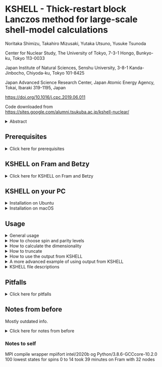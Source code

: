 # KSHELL - Thick-restart block Lanczos method for large-scale shell-model calculations

Noritaka Shimizu, Takahiro Mizusaki, Yutaka Utsuno, Yusuke Tsunoda

Center for Nuclear Study, The University of Tokyo, 7-3-1 Hongo, Bunkyo-ku, Tokyo 113-0033

Japan Institute of Natural Sciences, Senshu University, 3-8-1 Kanda-Jinbocho, Chiyoda-ku, Tokyo 101-8425

Japan Advanced Science Research Center, Japan Atomic Energy Agency, Tokai, Ibaraki 319-1195, Japan

https://doi.org/10.1016/j.cpc.2019.06.011

Code downloaded from https://sites.google.com/alumni.tsukuba.ac.jp/kshell-nuclear/

<details>
<summary>Abstract</summary>
<p>

  We propose a thick-restart block Lanczos method, which is an extension of the thick-restart Lanczos method with the block algorithm, as an eigensolver of the large-scale shell-model calculations. This method has two advantages over the conventional Lanczos method: the precise computations of the near-degenerate eigenvalues, and the efficient computations for obtaining a large number of eigenvalues. These features are quite advantageous to compute highly excited states where the eigenvalue density is rather high. A shell-model code, named KSHELL, equipped with this method was developed for massively parallel computations, and it enables us to reveal nuclear statistical properties which are intensively investigated by recent experimental facilities. We describe the algorithm and performance of the KSHELL code and demonstrate that the present method outperforms the conventional Lanczos method.

  Program summary
  Program Title: KSHELL

  Licensing provisions: GPLv3

  Programming language: Fortran 90

  Nature of problem: The nuclear shell-model calculation is one of the configuration interaction methods in nuclear physics to study nuclear structure. The model space is spanned by the M-scheme basis states. We obtain nuclear wave functions by solving an eigenvalue problem of the shell-model Hamiltonian matrix, which is a sparse, symmetric matrix.

  Solution method: The KSHELL code enables us to solve the eigenvalue problem of the shell-model Hamiltonian matrix utilizing the thick-restart Lanczos or thick-restart block Lanczos methods. Since the number of the matrix elements are too huge to be stored, the elements are generated on the fly at every matrix–vector product. The overhead of the on-the-fly algorithm are reduced by the block Lanczos method.

  Additional comments including restrictions and unusual features: The KSHELL code is equipped with a user-friendly dialog interface to generate a shell script to run a job. The program runs both on a single node and a massively parallel computer. It provides us with energy levels, spin, isospin, magnetic and quadrupole moments, E2/M1 transition probabilities and one-particle spectroscopic factors. Up to tens of billions M-scheme dimension is capable, if enough memory is available.

</p>
</details>


## Prerequisites

<details>
<summary>Click here for prerequisites</summary>
<p>

  * ```Python 3.10``` or newer (kshell_ui.py uses syntax specific to 3.10 and above)
    * `numpy`
    * `matplotlib` (not required but recommended)
    * `kshell-utilities` (not required but recommended)
  * ```gfortran 10.2.0``` or newer (Tested with this version, might work with older versions)
  * ```ifort 19.1.3.304``` (Alternative to gfortran. Tested with this version, might work with other versions.)
  * ```openblas```
  * ```lapack```

  Use `gfortran` Fortran compiler if you plan on running KSHELL on your personal computer and use `ifort` for the Fram supercomputer.
</p>
</details>


## KSHELL on Fram and Betzy

  <details>
  <summary>Click here for KSHELL on Fram and Betzy</summary>
  <p>

  ### Compilation on Fram and Betzy with MPI
  Start by loading the necessary modules which contain the correct additional software to run `KSHELL`. The `intel/2020b` module contains the correct `ifort` version as well as `blas` and `lapack` (double check this), and the module `Python/3.8.6-GCCcore-10.2.0` gives us the correct `Python` version. Load the modules in this order:
  ```
  module load intel/2020b
  module load Python/3.8.6-GCCcore-10.2.0
  ```
  Now, clone this repository to the desired install location. Navigate to the `<install_location>/src/` directory and edit the `Makefile`. We will use the MPI ifort wrapper `mpiifort` to compile `KSHELL`, so make sure that `FC = mpiifort` is un-commented and that all other `FC = ` lines are commented. Comment with `#`. Remember to save the file. Still in the `<install_location>/src/` directory, run the command `make`, and `KSHELL` will be compiled.

  <details>
  <summary>Click here to see the terminal output from the compilation process</summary>
  <p>

    ```
    $ make
    mpiifort -O3 -qopenmp -no-ipo -DMPI  -c constant.f90
    mpiifort -O3 -qopenmp -no-ipo -DMPI  -c model_space.f90
    mpiifort -O3 -qopenmp -no-ipo -DMPI  -c lib_matrix.F90
    mpiifort -O3 -qopenmp -no-ipo -DMPI  -c class_stopwatch.F90
    mpiifort -O3 -qopenmp -no-ipo -DMPI  -c partition.F90
    mpiifort -O3 -qopenmp -no-ipo -DMPI  -c wavefunction.F90
    mpiifort -O3 -qopenmp -no-ipo -DMPI  -c rotation_group.f90
    mpiifort -O3 -qopenmp -no-ipo -DMPI  -c harmonic_oscillator.f90
    mpiifort -O3 -qopenmp -no-ipo -DMPI  -c operator_jscheme.f90
    mpiifort -O3 -qopenmp -no-ipo -DMPI  -c operator_mscheme.f90
    mpiifort -O3 -qopenmp -no-ipo -DMPI  -c bridge_partitions.F90
    mpiifort -O3 -qopenmp -no-ipo -DMPI  -c sp_matrix_element.f90
    mpiifort -O3 -qopenmp -no-ipo -DMPI  -c interaction.f90
    mpiifort -O3 -qopenmp -no-ipo -DMPI  -c bp_io.F90
    mpiifort -O3 -qopenmp -no-ipo -DMPI  -c lanczos.f90
    mpiifort -O3 -qopenmp -no-ipo -DMPI  -c bp_expc_val.F90
    mpiifort -O3 -qopenmp -no-ipo -DMPI  -c bp_block.F90
    mpiifort -O3 -qopenmp -no-ipo -DMPI  -c block_lanczos.F90
    mpiifort -O3 -qopenmp -no-ipo -DMPI  -c kshell.F90
    mpiifort -O3 -qopenmp -no-ipo -DMPI -o kshell.exe kshell.o model_space.o interaction.o harmonic_oscillator.o constant.o rotation_group.o sp_matrix_element.o operator_jscheme.o operator_mscheme.o lib_matrix.o lanczos.o partition.o  wavefunction.o  bridge_partitions.o bp_io.o bp_expc_val.o class_stopwatch.o bp_block.o block_lanczos.o -mkl
    mpiifort -O3 -qopenmp -no-ipo -DMPI  -c transit.F90
    mpiifort -O3 -qopenmp -no-ipo -DMPI -o transit.exe transit.o model_space.o interaction.o harmonic_oscillator.o constant.o rotation_group.o sp_matrix_element.o operator_jscheme.o operator_mscheme.o lib_matrix.o lanczos.o partition.o  wavefunction.o  bridge_partitions.o bp_io.o bp_expc_val.o class_stopwatch.o bp_block.o block_lanczos.o -mkl
    mpiifort -O3 -qopenmp -no-ipo -DMPI -o count_dim.exe count_dim.f90 model_space.o interaction.o harmonic_oscillator.o constant.o rotation_group.o sp_matrix_element.o operator_jscheme.o operator_mscheme.o lib_matrix.o lanczos.o partition.o  wavefunction.o  bridge_partitions.o bp_io.o bp_expc_val.o class_stopwatch.o bp_block.o block_lanczos.o -mkl
    cp kshell.exe transit.exe count_dim.exe ../bin/
    ```

  </p>
  </details>

  `KSHELL` is now compiled! To remove the compiled files and revert back to the starting point, run `make clean` in the `src/` directory.

  ### Queueing job script on Fram and Betzy
  Create a directory in which to store the output from `KSHELL`. In this directory, run `python <install_location>/bin/kshell_ui.py` and follow the instructions on screen. The shell script grenerated by `kshell_ui.py` must begin with certain commands wich will be read by the job queue system, `slurm`. The needed commands will automatically be added to the executable shell script if the keyword `fram` or `betzy` is entered in the first prompt of `kshell_ui.py`. See a section further down in this document for general instructions on how to use `kshell_ui.py`. When the executable shell script has been created, put it in the queue by

  ```
  sbatch executable.sh
  ```

  To see the entire queue, or to filter the queue by username, use

  ```
  squeue
  squeue -u <username>
  ```

  The terminal output from the compute nodes is written to a file, `slurm-*.out`, which is placed in the `KSHELL` output directory you created. Use

  ```
  tail -f slurm-*.out
  ```

  to get a live update on the last 10 lines of terminal output from the compute nodes. If you put in your e-mail address in the executable shell script, you will get an e-mail when the program starts and when it ends (per 2021-12-10, the mailing system is not operative). Following is an example of the commands which must be in the first line of the executable shell script which is generated by `kshell_ui.py`. For running 10 nodes with 32 cores each with an estimated calculation time of 10 minutes on Fram:

  <details>
  <summary>Click here to see the Fram commands</summary>
  <p>

    ```
    #!/bin/bash
    #SBATCH --job-name=Ar28_usda
    #SBATCH --account=<enter account name here (example NN9464K)>
    ## Syntax is d-hh:mm:ss
    #SBATCH --time=0-00:10:00
    #SBATCH --nodes=10
    #SBATCH --ntasks-per-node=1
    #SBATCH --cpus-per-task=32
    #SBATCH --mail-type=ALL
    #SBATCH --mail-user=<your e-mail here>
    module --quiet purge
    module load intel/2020b
    module load Python/3.8.6-GCCcore-10.2.0
    set -o errexit
    set -o nounset
    ```

  </p>
  </details>
    
  For running a job on Betzy with 64 nodes with an estimated time of 1 day, using all 256 (virtual (SMT)) cores per node effectively, the slurm commands look like:
    
  <details>
  <summary>Click here to see the Betzy commands</summary>
  <p>
    ```
    #!/bin/bash
    #SBATCH --job-name=V50_gxpf1a
    #SBATCH --account=<enter account name here (example NN9464K)>
    ## Syntax is d-hh:mm:ss
    #SBATCH --time=0-01:00:00
    #SBATCH --nodes=64
    #SBATCH --ntasks-per-node=8
    #SBATCH --cpus-per-task=16
    #SBATCH --mail-type=ALL
    #SBATCH --mail-user=<your e-mail>
    module --quiet purge
    module load intel/2020b
    module load Python/3.8.6-GCCcore-10.2.0
    set -o errexit
    set -o nounset
    export OMP_NUM_THREADS=32
    ```
  </p>
  </details>
  
  The command `export OMP_NUM_THREADS=32` forces 256 virtual cores to be used instead of 128 physical cores per node. SMT is beneficial to use with KSHELL, so use this option for better performance! `--ntasks-per-node=8` specifies 8 MPI ranks per node, and `--cpus-per-task=16` specifies 16 OMP threads per MPI rank (and is extended to 32 by `export OMP_NUM_THREADS=32` which in total per node utilizes 8*32 = 256 virtual cores). The Betzy documentation states that this mix of MPI ranks and OMP threads yields better performance than a pure MPI or pure OMP setup.
    
  Note that the modules must be explicitly loaded in the script file since the modules you load to the login node does not get loaded on the compute nodes. The login node is the computer you control when you SSH to `<username>@fram.sigma2.no` and the compute nodes are other computers which you control via the `slurm` queue system. If you need any other modules loaded, you must add these to the executable shell script. Now, just wait for the program to run its course!

  </p>
  </details>

## KSHELL on your PC
  
  <!-- ### Installation on Ubuntu -->
    
  <details>
  <summary>Installation on Ubuntu</summary>
  <p>

  KSHELL probably works fine on any Linux distro as long as you install the correct versions of Fortran and Python. Following is a recipe for installing and compiling on Ubuntu 20.04.2 LTS.

  #### Fortran compiler
  We start by installing a compatible version of `gfortran`. To get a version newer than 9, we must first add the Ubuntu Toolchain repository:
  ```
  sudo add-apt-repository -y ppa:ubuntu-toolchain-r/test
  ```
  Then, install `gfortran` version 10 with:
  ```
  sudo apt install gfortran-10
  ```
  And check that the newly installed Fortran compiler is of version 10.2.0 or above:
  ```
  gfortran-10 --version
  ```
  If the version is incorrect, try installing `gfortran` version 11 instead. Now, install the correct `blas` and `lapack` versions with
  ```
  sudo apt install libopenblas-dev
  ```
  If this specific version does not work or exist for your system, run
  ```
  apt search openblas
  ```
  and try a few different versions to see which one works. You check that the version is correct by compiling `KSHELL` and seeing whether the compile completes or not. Compilation instructions are following.

  #### Python
  For installing the correct version of Python, it is highly recommended to install an environment management system like `miniconda` as to not mess up any other Python dependencies your system has, and to easily download the exact version needed. Start by downloading the latest release of `miniconda` ([alternative downloads here](https://docs.conda.io/en/latest/miniconda.html)):
  ```
  wget https://repo.anaconda.com/miniconda/Miniconda3-latest-Linux-x86_64.sh
  ```
  Run the installer:
  ```
  bash Miniconda3-latest-Linux-x86_64.sh
  ```
  Accept the terms of service. Choose all default settings except when the installer asks if it should initialize by running conda init. Choose yes. If you have trouble with initializing conda, for example
  ```
  > conda
  conda: command not found
  ```
  cd to `<install_location>/anaconda3/bin` and initialize conda from there (replace `<install_location>` with the path to where you downloaded the file `Miniconda3-latest-Linux-x86_64.sh`). If you for example use `fish` instead of `bash` (you should!), then initialize with
  ```
  ./conda init fish
  ```
  At this point, please close your terminal and open a new one. When the initialization is complete, create an environment named `kshell` with `Python 3.10` with:
  ```
  conda create --name kshell python=3.10
  ```
  Activate the environment with:
  ```
  conda activate kshell
  ```
  Note that any additional Python packages may be installed normally with `pip`. You do not have to type `pip3` or `python3` because conda maps `pip` and `python` to the requested version of Python. The `kshell` environment is only active within your terminal session and does not interfere with any other Python dependencies on your system. This is one of the main reasons why I recommend using an environment manager. Should you at any time in the future need a different version of Python (newer or older), simply create a conda environment with the appropriate Python version. You can see the currently active conda environment in the bottom right or left corner of your terminal. The default environment is called `(base)` and if you have followed these instructions you will see that the active environment is `(kshell)`.

  As an alternative to using the forementioned conda approach, you can download `Python 3.10` with your distro's appropriate packet manager. Use `apt search python` to find the correct name of Python version 3.10 or newer.

  #### Compile KSHELL
  We are now ready to actually install `KSHELL`. Navigate to the directory where you want to install `KSHELL` and clone this repository:
  ```
  git clone https://github.com/GaffaSnobb/kshell.git
  ```
  When the clone is successful use `ls` to see that you have a new directory called `kshell`. Navigate to the `kshell/src/` directory and edit the `Makefile` with your favorite editor. Change `FC = gfortran` to `FC = gfortran-10` (or `-11` if you installed version 11) and make sure that line is un-commented. All other `FC` declarations should be commented or deleted. Save the changes. Still in the `src/` directory, run
  ```
  make
  ```
  to compile. The output should be something like this (mismatch warnings are normal):
  
  <details>
  <summary>Click to see normal terminal output</summary>
  <p>

  ```
  > make
  gfortran-10 -O3 -fopenmp -fallow-argument-mismatch  -c constant.f90
  gfortran-10 -O3 -fopenmp -fallow-argument-mismatch  -c model_space.f90
  gfortran-10 -O3 -fopenmp -fallow-argument-mismatch  -c lib_matrix.F90
  lib_matrix.F90:304:29:

    304 |     call dlarnv(1, iseed, 1, r )
        |                             1
  ......
    312 |     call dlarnv(1, iseed, n, r)
        |                             2
  Warning: Rank mismatch between actual argument at (1) and actual argument at (2) (rank-1 and scalar)
  gfortran-10 -O3 -fopenmp -fallow-argument-mismatch  -c class_stopwatch.F90
  gfortran-10 -O3 -fopenmp -fallow-argument-mismatch  -c partition.F90
  gfortran-10 -O3 -fopenmp -fallow-argument-mismatch  -c wavefunction.F90
  gfortran-10 -O3 -fopenmp -fallow-argument-mismatch  -c rotation_group.f90
  gfortran-10 -O3 -fopenmp -fallow-argument-mismatch  -c harmonic_oscillator.f90
  gfortran-10 -O3 -fopenmp -fallow-argument-mismatch  -c operator_jscheme.f90
  gfortran-10 -O3 -fopenmp -fallow-argument-mismatch  -c operator_mscheme.f90
  gfortran-10 -O3 -fopenmp -fallow-argument-mismatch  -c bridge_partitions.F90
  gfortran-10 -O3 -fopenmp -fallow-argument-mismatch  -c sp_matrix_element.f90
  gfortran-10 -O3 -fopenmp -fallow-argument-mismatch  -c interaction.f90
  gfortran-10 -O3 -fopenmp -fallow-argument-mismatch  -c bp_io.F90
  gfortran-10 -O3 -fopenmp -fallow-argument-mismatch  -c lanczos.f90
  gfortran-10 -O3 -fopenmp -fallow-argument-mismatch  -c bp_expc_val.F90
  gfortran-10 -O3 -fopenmp -fallow-argument-mismatch  -c bp_block.F90
  gfortran-10 -O3 -fopenmp -fallow-argument-mismatch  -c block_lanczos.F90
  block_lanczos.F90:548:12:

    548 |             vr(i*nb+1,1), size(vr,1), &
        |            1
  ......
    577 |             -1.d0, vin(i*nb+1, 1), size(vin,1), an, size(an,1), &
        |                                                2
  Warning: Element of assumed-shape or pointer array as actual argument at (1) cannot correspond to actual argument at (2)
  block_lanczos.F90:250:20:

    250 |               1.d0, vi, nc, &
        |                    1
  ......
    577 |             -1.d0, vin(i*nb+1, 1), size(vin,1), an, size(an,1), &
        |                   2
  Warning: Rank mismatch between actual argument at (1) and actual argument at (2) (scalar and rank-2)
  gfortran-10 -O3 -fopenmp -fallow-argument-mismatch  -c kshell.F90
  gfortran-10 -O3 -fopenmp -fallow-argument-mismatch -o kshell.exe kshell.o model_space.o interaction.o harmonic_oscillator.o constant.o rotation_group.o sp_matrix_element.o operator_jscheme.o operator_mscheme.o lib_matrix.o lanczos.o partition.o  wavefunction.o  bridge_partitions.o bp_io.o bp_expc_val.o class_stopwatch.o bp_block.o block_lanczos.o -llapack -lblas -lm
  gfortran-10 -O3 -fopenmp -fallow-argument-mismatch  -c transit.F90
  gfortran-10 -O3 -fopenmp -fallow-argument-mismatch -o transit.exe transit.o model_space.o interaction.o harmonic_oscillator.o constant.o rotation_group.o sp_matrix_element.o operator_jscheme.o operator_mscheme.o lib_matrix.o lanczos.o partition.o  wavefunction.o  bridge_partitions.o bp_io.o bp_expc_val.o class_stopwatch.o bp_block.o block_lanczos.o -llapack -lblas -lm
  gfortran-10 -O3 -fopenmp -fallow-argument-mismatch -o count_dim.exe count_dim.f90 model_space.o interaction.o harmonic_oscillator.o constant.o rotation_group.o sp_matrix_element.o operator_jscheme.o operator_mscheme.o lib_matrix.o lanczos.o partition.o  wavefunction.o  bridge_partitions.o bp_io.o bp_expc_val.o class_stopwatch.o bp_block.o block_lanczos.o -llapack -lblas -lm
  cp kshell.exe transit.exe count_dim.exe ../bin/
  ```

  </p>
  </details>
  
  If the output of your terminal is like the expected terminal output listed above then `KSHELL` is compiled correctly and ready to use. See a section further down in this readme for instructions on how to run `KSHELL`. If your terminal reports that the command `gfortran` cannot be found then you need to correctly edit your `Makefile` with `FC = <correct gfortran command>`. It might be `gfortran`, `gfortran-10`, `gfortran-11` or something similar.

  </p>
  </details>

  <!-- ### Installation on macOS -->
    
  <details>
  <summary>Installation on macOS</summary>
  <p>

  #### Homebrew
  `Homebrew` is a packet manager for macOS similar to `apt` for Ubuntu and frankly, every scientist using macOS should have `Homebrew` installed. Install with ([or see detailed install instructions here](https://brew.sh)):
  ```
  /bin/bash -c "$(curl -fsSL https://raw.githubusercontent.com/Homebrew/install/HEAD/install.sh)"
  ```

  #### Fortran
  Install the newest Fortran compiler with (per 2021-09-29 version 11.2.0 will be installed):
  ```
  brew install gfortran
  ```
  and check that the version is equal to or greater than 10.2.0 by (version x.y.z with x > 10 should also be fine):
  ```
  gfortran --version
  ```

  #### Python
  For installing the correct version of Python, it is highly recommended to install an environment management system like `miniconda` as to not mess up any other Python dependencies your system has, and to easily download the exact version needed. Start by `cd`ing to your downloads directory with
  ```
  cd ~/Downloads
  ```
  and download the latest release of `miniconda` ([alternative downloads here](https://docs.conda.io/en/latest/miniconda.html)) by:
  ```
  wget https://repo.anaconda.com/miniconda/Miniconda3-latest-MacOSX-x86_64.sh
  ```
  Then, run the installer which you just downloaded with:
  ```
  bash Miniconda3-latest-MacOSX-x86_64.sh
  ```
  Follow the on-screen instructions and accept the terms of service. Choose all default settings except when the installer asks if it should initialize by running conda init. For that option select yes. After the installation is complete, close and re-open your terminal session for the conda installation to function properly. Check that conda has been installed by running the command `conda`. If a helpful description of conda shows up in your terminal then the installation is complete. However, if you see
  ```
  > conda
  conda: command not found
  ```
  then conda has not been installed properly. To fix this, `cd` to `<install_location>/anaconda3/bin` and initialize conda from there. Replace `<install_location>` with the path to where you downloaded the file `Miniconda3-latest-Linux-x86_64.sh` which should be `~/Downloads` if you followed these instructions. Then, initialise conda with:
  ```
  ./conda init bash
  ```
  Replace `bash` if you are using a different shell, for example `zsh` or `fish` to mention a few. Close your terminal and open a new session, then run the command `conda` once more to see that the installation is proper. When the initialization is complete, create an environment named `kshell` with `Python 3.10`:
  ```
  conda create --name kshell python=3.10
  ```
  Activate the environment with:
  ```
  conda activate kshell
  ```
  Note that any additional Python packages may be installed normally with `pip`. You do not have to type `pip3` or `python3` because conda maps `pip` and `python` to the requested version of Python. For example, to install `numpy`, simply run:
  ```
  pip install numpy
  ```
  The `kshell` environment is only active within your terminal session and does not interfere with any other Python dependencies on your system. You can see the currently active conda environment in the bottom right or left corner of your terminal. The default environment is called `(base)` and if you have followed these instructions you will see that the active environment is `(kshell)`. This is one of the main reasons why I recommend using an environment manager. You may mess around however much you like inside of any conda environment **other than** `base` without having to worry about a thing. Should you at any time in the future need a different version of Python (newer or older), simply create a conda environment with the appropriate Python version.
  
  You: I need Python 2.7 to run some old code. Lets open the good ole' terminal.
  Apple: Tough luck. 2.7 is not included in newer versions of macOS.
  You: But wait... I have conda!
  ```
  conda create --name <name of environment here> python=2.7
  conda activate <name of environment here>
  python --version
  > Python 2.7.18
  ```
  You: Noice!

  As an alternative to using the forementioned conda approach, you can download `Python 3.10` with `brew`. Use `brew search python` to find the correct name of Python version 3.10 or newer and then use `brew install <correct name>` to install it. Note that you may have to use `python3.10 myfile.py` to actually use version 3.10.

  #### Compile KSHELL
  We are now ready to actually compile (install) `KSHELL`. Navigate to the directory where you want to install `KSHELL`. This guide assumes that you use your home directory (`cd ~/`) but you may use another path if you'd like. Note that you do not need to create a directory called kshell (or whatever), because such a directory will be created during the installation. In your home directory, clone this repo with the command:
  ```
  git clone https://github.com/GaffaSnobb/kshell.git
  ```
  which copies all the needed files to your home inside a directory called `kshell`. `cd` to the `~/kshell/src/` directory and run the command
  ```
  make
  ```
  to compile `KSHELL`. The output should be something like this (mismatch warnings are normal):
  
  <details>
  <summary>Click to see normal terminal output</summary>
  <p>

  ```
  > make
  gfortran -O3 -fopenmp -fallow-argument-mismatch  -c constant.f90
  gfortran -O3 -fopenmp -fallow-argument-mismatch  -c model_space.f90
  gfortran -O3 -fopenmp -fallow-argument-mismatch  -c lib_matrix.F90
  lib_matrix.F90:304:29:

    304 |     call dlarnv(1, iseed, 1, r )
        |                             1
  ......
    312 |     call dlarnv(1, iseed, n, r)
        |                             2
  Warning: Rank mismatch between actual argument at (1) and actual argument at (2) (rank-1 and scalar)
  gfortran -O3 -fopenmp -fallow-argument-mismatch  -c class_stopwatch.F90
  gfortran -O3 -fopenmp -fallow-argument-mismatch  -c partition.F90
  gfortran -O3 -fopenmp -fallow-argument-mismatch  -c wavefunction.F90
  gfortran -O3 -fopenmp -fallow-argument-mismatch  -c rotation_group.f90
  gfortran -O3 -fopenmp -fallow-argument-mismatch  -c harmonic_oscillator.f90
  gfortran -O3 -fopenmp -fallow-argument-mismatch  -c operator_jscheme.f90
  gfortran -O3 -fopenmp -fallow-argument-mismatch  -c operator_mscheme.f90
  gfortran -O3 -fopenmp -fallow-argument-mismatch  -c bridge_partitions.F90
  gfortran -O3 -fopenmp -fallow-argument-mismatch  -c sp_matrix_element.f90
  gfortran -O3 -fopenmp -fallow-argument-mismatch  -c interaction.f90
  gfortran -O3 -fopenmp -fallow-argument-mismatch  -c bp_io.F90
  gfortran -O3 -fopenmp -fallow-argument-mismatch  -c lanczos.f90
  gfortran -O3 -fopenmp -fallow-argument-mismatch  -c bp_expc_val.F90
  gfortran -O3 -fopenmp -fallow-argument-mismatch  -c bp_block.F90
  gfortran -O3 -fopenmp -fallow-argument-mismatch  -c block_lanczos.F90
  block_lanczos.F90:548:12:

    548 |             vr(i*nb+1,1), size(vr,1), &
        |            1
  ......
    577 |             -1.d0, vin(i*nb+1, 1), size(vin,1), an, size(an,1), &
        |                                                2
  Warning: Element of assumed-shape or pointer array as actual argument at (1) cannot correspond to actual argument at (2)
  block_lanczos.F90:250:20:

    250 |               1.d0, vi, nc, &
        |                    1
  ......
    577 |             -1.d0, vin(i*nb+1, 1), size(vin,1), an, size(an,1), &
        |                   2
  Warning: Rank mismatch between actual argument at (1) and actual argument at (2) (scalar and rank-2)
  gfortran -O3 -fopenmp -fallow-argument-mismatch  -c kshell.F90
  gfortran -O3 -fopenmp -fallow-argument-mismatch -o kshell.exe kshell.o model_space.o interaction.o harmonic_oscillator.o constant.o rotation_group.o sp_matrix_element.o operator_jscheme.o operator_mscheme.o lib_matrix.o lanczos.o partition.o  wavefunction.o  bridge_partitions.o bp_io.o bp_expc_val.o class_stopwatch.o bp_block.o block_lanczos.o -llapack -lblas -lm
  gfortran -O3 -fopenmp -fallow-argument-mismatch  -c transit.F90
  gfortran -O3 -fopenmp -fallow-argument-mismatch -o transit.exe transit.o model_space.o interaction.o harmonic_oscillator.o constant.o rotation_group.o sp_matrix_element.o operator_jscheme.o operator_mscheme.o lib_matrix.o lanczos.o partition.o  wavefunction.o  bridge_partitions.o bp_io.o bp_expc_val.o class_stopwatch.o bp_block.o block_lanczos.o -llapack -lblas -lm
  gfortran -O3 -fopenmp -fallow-argument-mismatch -o count_dim.exe count_dim.f90 model_space.o interaction.o harmonic_oscillator.o constant.o rotation_group.o sp_matrix_element.o operator_jscheme.o operator_mscheme.o lib_matrix.o lanczos.o partition.o  wavefunction.o  bridge_partitions.o bp_io.o bp_expc_val.o class_stopwatch.o bp_block.o block_lanczos.o -llapack -lblas -lm
  cp kshell.exe transit.exe count_dim.exe ../bin/
  ```

  </p>
  </details>

  If the output of your terminal is like the expected terminal output listed above then `KSHELL` is compiled correctly and is ready to use. See a section further down in this readme for instructions on how to run `KSHELL`. If your terminal reports that the command `gfortran` cannot be found then you need to correctly edit your `~/kshell/src/Makefile` with `FC = <correct gfortran command>`. It might be `gfortran`, `gfortran-10`, `gfortran-11` or something similar. To check, type the command directly into your terminal, hit enter, and see if your terminal can find the command:
  ```
  gfortran
  > gfortran: command not found
  ```
  means that `gfortran` is not a valid command. However:
  ```
  gfortran-12
  > gfortran-12: fatal error: no input files
  > compilation terminated.
  ```
  allthough fatal, means that the command `gfortran-12` is a valid command. Edit the `~/kshell/src/Makefile` with `FC = gfortran-12` in this case.
  
  
  Another possible problem is that your terminal reports this:
  ```
  ld: library not found for -llapack
  collect2: error: ld returned 1 exit status
  make: *** [kshell.exe] Error 1
  ```
  This means that `lapack` is either not installed or not in your `LIBRARY_PATH`. `brew install lapack` should solve this problem. Same for `openblas`. When you now try to compile `KSHELL` again, make sure to clean first:
  ```
  make clean
  make
  ```
  </p>
  </details>

## Usage

  <!-- #### General usage -->

  <details>
  <summary>General usage</summary>
  <p>

  We will here use 20Ne as an example. Create a directory where you want to place the **results** from `KSHELL`. Note that this directory should be at a separate location from where you installed `KSHELL`. For example, create a directory in your home and enter the newly created directory:
  ```
  cd ~/
  mkdir -p kshell_results/ne20
  cd kshell_results/ne20
  ```
  I use the name `ne20` and not `20ne` because some applications, like Python, do not support variable, function, etc. naming with numbers at the start, and I'm trying to be consise and consequent. Note that you now have an install directory: `~/kshell` and a result directory: `~/kshell_results` in your home. Be sure that you understand the difference between these two directories. The former is the location of the actual `KSHELL` program files, and the latter is the location where you wish to place the results from your `KSHELL` calculations. Don't mix these up. You woldn't place your Word documents inside the installation folder of Microsoft Office, would you? Now, inside the **results directory** for 20Ne `~/kshell_results/ne20`, initialise the `KSHELL` setup process by running the command:
  ```
  python ~/kshell/bin/kshell_ui.py
  ```
  This will start the preparations for your 20Ne calculation where you will be asked a series of questions. First, you'll be asked whether you want to use `MPI` (Message Parsing Interface) or not. `MPI` is used for parallelization over multiple nodes (computers) and is mainly applicable for running `KSHELL` on supercomputers. Parallelization over several cores per node is administered by `OpenMP` and is active even though you do not choose `MPI` here. For a regular PC, choose `n`:
  ```
  MPI parallel? Y/N/preset, n nodes (default: N,  TAB to complete) : n
  ```
  You are now asked to choose the model space you wish to use. 20Ne has 10 protons and 10 neutrons which makes the doubly magic 8p 8n core suitable for the inert core. 0d5/2, 1s1/2 and 0d3/2 will then be the model space where the valence nucleons can move about. This is the `USD` model space. Take a look at [this figure](https://periodic-table.org/wp-content/uploads/2019/05/Shell-model-of-nucleus.png) and see if you agree (note the different notation conventions, nlj and (n+1)lj (N = 2n + l)). We choose `usda.snt` for this example.
  ```
  model space and interaction file name (.snt)
  (e.g. w or w.snt,  TAB to complete) : usda.snt
  ```
  Now we specify the nuclide. Here you may enter either the number of valence protons and neutrons or the isotope abbreviation (20ne or ne20, upper or lower case does not matter). 20Ne has 2 valence protons and 2 valence neutrons outside the 8p 8n core, so the input may either be `2, 2` or `ne20`:
  ```
  number of valence protons and neutrons
  (ex.  2, 3 <CR> or 9Be <CR>)    <CR> to quit : ne20
  ```
  We are now prompted for the name of the executable shell script. Press the enter key for the default name:
  ```
  name for script file (default: Ne20_usda ):
  ```
  Choose which angular momentum levels you want to calculate and how many. The default value is to calculate the 10 lowest lying levels. See a section later in this document on how to choose specific angular momenta and parities. For this example we choose the default value (just press enter):
  ```
  J, parity, number of lowest levels
    (ex. 10          for 10 +parity, 10 -parity levels w/o J-proj. (default)
        -5           for lowest five -parity levels,
        0+3, 2+1     for lowest three 0+ levels and one 2+ levels,
        1.5-1, 3.5+3 for lowest one 3/2- levels and three 7/2+ levels
        range        for a range of levels) :
  ```
  We are now asked for truncation information. The model space is small and the number of nucleos is low, so we dont need to truncate this system. The default is no truncation. 20Ne in the `USD` model space only allows positive parity levels, so we are only asked for truncation of the positive parity levels. See a section later in this document for truncation details. Choose the default value of no truncation:
  ```
  truncation for "+" parity state in  Ne20_usda_p.ptn
  truncation scheme ?
        0 : No truncation (default)
        1 : particle-hole truncation for orbit(s)
        2 : hw truncation
        3 : Both (1) and (2)

  ```
  At this point we are asked whether we want to edit any other parameters, like the proton and neutron effective charges, the gyroscopic spin factor and the number of Lanczos iterations. Change these to your needs (tab complete is supported). In this demo, we'll leave them to the default values:
  ```
  Modify parameters?
  Example: maxiter = 300 for parameter change or <CR> for no more modification.
  Available paramters are:
  ['max_lanc_vec', 'maxiter', 'n_restart_vec', 'hw_type', 'mode_lv_hdd', 'n_block', 'eff_charge', 'gl', 'gs', 'beta_cm', 'fn_int', 'is_obtd', 'is_ry_sum', 'is_calc_tbme', 'sq', 'quench', 'is_tbtd']


 --- set parameters ---
  beta_cm = 0.0
  eff_charge = 1.5, 0.5,
  gl = 1.0, 0.0,
  gs = 5.585, -3.826,
  hw_type = 2
  max_lanc_vec = 200
  maxiter = 300
  mode_lv_hdd = 0
  n_block = 0
  n_restart_vec = 10

  :
  ```
  The transition probabilities are calculated by default, but they can be omitted. For this example we want to calculate the transition probabilities, so please select `y`:
  ```
  compute transition probabilities (E2/M1/E1) for
      Ne20_usda ? Y/N (default: Y) : y
  ```
  Now you may repeat the process and add parameters for another nuclide (per 2022-08-29 only one nuclide is supported at a time so the program will crash if you try to add an additional nuclide). Press enter to skip this step. For the last step you are asked if you want to split the commands into separate shell scripts. This is handy for running very large calculations on supercomputers, but not for running smaller calculations on single PCs. We'll choose `n`: 
  ```
  Split shell files? y/n (default: n): n
  Setup complete. Exiting...
  ```
  At this point the preparations before running the actual calculations are complete. Your data directory `~/kshell_results/ne20` should now contain these files:

  ```
  Ne20_usda.sh
  Ne20_usda_p.ptn
  collect_logs.py
  count_dim.py
  kshell.exe
  save_input_ui.txt
  transit.exe
  usda.snt
  ```
  See file descriptions later in this document if you want to know what they all do. Run your 20Ne `KSHELL` calculation by:
  ```
  ./Ne20_usda.sh
  ```
  If the program runs successfully, you will see:
  ```
  start running log_Ne20_usda_m0p.txt ...
  start running log_Ne20_usda_tr_m0p_m0p.txt ...
  Finish computing Ne20_usda.
  ```
  Congrats! You have just performed your first `KSHELL` calculation! To use these results, please se the *General usage* section later in this document.

  </p>
  </details>

  <!-- #### How to choose spin and parity states -->

  <details>
  <summary>How to choose spin and parity levels</summary>
  <p>
  
  `kshell_ui.py` asks you to choose what spin and parity levels you want to calculate:
  ```
  J, parity, number of lowest levels
    (ex. 100          for 100 +parity, 100 -parity levels w/o J-proj. (default)
        -5           for lowest five -parity levels,
        0+3, 2+1     for lowest three 0+ levels and one 2+ levels,
        1.5-1, 3.5+3 for lowest one 3/2- levels and three 7/2+ levels)
        range        for a range of levels) :
  ```
  * Entering an integer `N` will ask `KSHELL` to produce the `N` lowest lying energy levels, regardless of spin and parity. Example: Inputting `1337` will produce the 1337 lowest lying energy levels.
  * Prepending a plus sign (`+`) or a minus sign (`-`) to the integer will specify which parity you want to calculate the levels for. Note that your chosen nuclide and model space might only be able to produce either positive or negative parity levels. Example: `+1337` will produce the 1337 lowest lying positive parity levels.
  * You can request the `N` lowest lying levels of a specific spin and parity. Example: `0+3` will produce the three lowest lying levels with spin 0 and positive parity.
  * You can request several different specific spin and parity levels. Example: `1.5-1, 3.5+3` will produce the lowest lying level of spin 3/2 and negative parity, as well as the three lowest lying levels of spin 7/2 and positive parity.
  * The `range` functionality lets you easily select `N` levels for a range of different angular momenta. Any invalid choice will be filtered away, like choosing integer angular momenta for a nucleus of half integer angular momenta, or choosing a parity which the interaction does not support. In the following example we select 10 positive parity levels for angular momenta 0, 1, 2, and 3:
    
  ```
range
Start spin: 0
End spin (included): 3
Number of states per spin: 10
Parity (+, -, both): +
Chosen states: ['0+10', '1+10', '2+10', '3+10']
  ```

  </p>
  </details>

  <!-- #### How to calculate the dimensionality -->

  <details>
  <summary>How to calculate the dimensionality</summary>
  <p>

  After answering all the questions from `kshell_ui.py` it might be reasonable to check the dimensionality of the configuration to see if your computer will actually manage to solve the calculations. At this point, the results directory will look something like this:
  ```
  Ne20_usda.sh
  Ne20_usda_p.ptn
  collect_logs.py
  count_dim.py
  kshell.exe
  save_input_ui.txt
  transit.exe
  usda.snt
  ```
  The `.snt` file contains the two-body matrix elements (TBME) in the current model space (here `usda`). The `.ptn` contains the possible different proton and neutron combinations. Count the dimensionality by:
  ```
  python count_dim.py usda.snt Ne20_usda_p.ptn
  ```
  or by (you will be prompted for available `.snt` and `ptn` files)
  ```
  python count_dim.py
  ```
  which generates the output
  ```
        2*M        M-scheme dim.          J-scheme dim.
  dim.    16                    4                    4   4.00x10^ 0  4.00x10^ 0
  dim.    14                   16                   12   1.60x10^ 1  1.20x10^ 1
  dim.    12                   52                   36   5.20x10^ 1  3.60x10^ 1
  dim.    10                  116                   64   1.16x10^ 2  6.40x10^ 1
  dim.     8                  225                  109   2.25x10^ 2  1.09x10^ 2
  dim.     6                  354                  129   3.54x10^ 2  1.29x10^ 2
  dim.     4                  497                  143   4.97x10^ 2  1.43x10^ 2
  dim.     2                  594                   97   5.94x10^ 2  9.70x10^ 1
  dim.     0                  640                   46   6.40x10^ 2  4.60x10^ 1
  ```
  The M- and J-scheme dimensionalities are both very small in this configuration and the calculations will take only a few seconds to run on a normal laptop. The J-scheme dimensionality tells us how many levels of the different spins are available. From the above table we read that this configuration has 46 possible spin 0 states, 97 spin 1 states, 143 spin 2 states, and so on. We can also read from the table that this configuration has 640 possible M = 0 states (projection of J on the z-axis), 594 M = 1 states, and so on. The two last columns displays the M- and J-scheme dimensionalities in scientific notation.

  We now look at a much larger configuration, namely V50 with the `GXPF` model space:
  ```
  python count_dim.py gxpf1a.snt V50_gxpf1a_p.ptn
  ```
  gives:
  ```
        2*M        M-scheme dim.          J-scheme dim.
  dim.    44                    4                    4   4.00x10^ 0  4.00x10^ 0
  dim.    42                   46                   42   4.60x10^ 1  4.20x10^ 1
  dim.    40                  263                  217   2.63x10^ 2  2.17x10^ 2
  dim.    38                 1069                  806   1.07x10^ 3  8.06x10^ 2
  dim.    36                 3489                 2420   3.49x10^ 3  2.42x10^ 3
  dim.    34                 9737                 6248   9.74x10^ 3  6.25x10^ 3
  dim.    32                23975                14238   2.40x10^ 4  1.42x10^ 4
  dim.    30                53304                29329   5.33x10^ 4  2.93x10^ 4
  dim.    28               108622                55318   1.09x10^ 5  5.53x10^ 4
  dim.    26               205136                96514   2.05x10^ 5  9.65x10^ 4
  dim.    24               362005               156869   3.62x10^ 5  1.57x10^ 5
  dim.    22               600850               238845   6.01x10^ 5  2.39x10^ 5
  dim.    20               942669               341819   9.43x10^ 5  3.42x10^ 5
  dim.    18              1403670               461001   1.40x10^ 6  4.61x10^ 5
  dim.    16              1990227               586557   1.99x10^ 6  5.87x10^ 5
  dim.    14              2694122               703895   2.69x10^ 6  7.04x10^ 5
  dim.    12              3489341               795219   3.49x10^ 6  7.95x10^ 5
  dim.    10              4331494               842153   4.33x10^ 6  8.42x10^ 5
  dim.     8              5160580               829086   5.16x10^ 6  8.29x10^ 5
  dim.     6              5907365               746785   5.91x10^ 6  7.47x10^ 5
  dim.     4              6502475               595110   6.50x10^ 6  5.95x10^ 5
  dim.     2              6886407               383932   6.89x10^ 6  3.84x10^ 5
  dim.     0              7019100               132693   7.02x10^ 6  1.33x10^ 5
  ```
  The `GXPF` model space uses the 0f7/2, 1p3/2, 0f5/2 and 1p1/2 orbitals for the valence nucleons. V50 has 3 valence protons and 7 valence neutrons free to move about in the model space. Compared to 20Ne in the `USD` model space, V50 has both more valence nucleons and more states for them to be in, thus the larger M- and J-scheme dimensionalities. The V50 `GXPF` configuration might be possible to run on a multicore laptop for a small number of requested states. Running the configuration for the 100 lowest lying states for spins 0 to 14 takes approximately 1-2 hours on the Fram supercomputer using 32 nodes.

  </p>
  </details>

  <!-- #### How to truncate -->

  <details>
  <summary>How to truncate</summary>
  <p>
  
  #### Particle-hole truncation
  `kshell_ui.py` asks you if you want to truncate the model space. For large configurations (many valence nucleons and many shells for them to occupy) truncation might be necessary for `KSHELL` to actually complete the calculations. We use V50 in the `GXPF` model space as an example. This configuration has a dimensionality of (see above section on how to calculate the dimensionality):
  ```
        2*M        M-scheme dim.          J-scheme dim.
  dim.    44                    4                    4   4.00x10^ 0  4.00x10^ 0
  dim.    42                   46                   42   4.60x10^ 1  4.20x10^ 1
  dim.    40                  263                  217   2.63x10^ 2  2.17x10^ 2
  dim.    38                 1069                  806   1.07x10^ 3  8.06x10^ 2
  dim.    36                 3489                 2420   3.49x10^ 3  2.42x10^ 3
  dim.    34                 9737                 6248   9.74x10^ 3  6.25x10^ 3
  dim.    32                23975                14238   2.40x10^ 4  1.42x10^ 4
  dim.    30                53304                29329   5.33x10^ 4  2.93x10^ 4
  dim.    28               108622                55318   1.09x10^ 5  5.53x10^ 4
  dim.    26               205136                96514   2.05x10^ 5  9.65x10^ 4
  dim.    24               362005               156869   3.62x10^ 5  1.57x10^ 5
  dim.    22               600850               238845   6.01x10^ 5  2.39x10^ 5
  dim.    20               942669               341819   9.43x10^ 5  3.42x10^ 5
  dim.    18              1403670               461001   1.40x10^ 6  4.61x10^ 5
  dim.    16              1990227               586557   1.99x10^ 6  5.87x10^ 5
  dim.    14              2694122               703895   2.69x10^ 6  7.04x10^ 5
  dim.    12              3489341               795219   3.49x10^ 6  7.95x10^ 5
  dim.    10              4331494               842153   4.33x10^ 6  8.42x10^ 5
  dim.     8              5160580               829086   5.16x10^ 6  8.29x10^ 5
  dim.     6              5907365               746785   5.91x10^ 6  7.47x10^ 5
  dim.     4              6502475               595110   6.50x10^ 6  5.95x10^ 5
  dim.     2              6886407               383932   6.89x10^ 6  3.84x10^ 5
  dim.     0              7019100               132693   7.02x10^ 6  1.33x10^ 5
  ```
  which is too large to run on a regular computer for any decent amount of requested states. Lets see how the dimensionality changes with truncation. When `kshell_ui.py` asks for truncation, enter `1` to apply particle-hole truncation:

  ```
  truncation for "+" parity state in  V50_gxpf1a_p.ptn
  truncation scheme ?
        0 : No truncation (default)
        1 : particle-hole truncation for orbit(s)
        2 : hw truncation
        3 : Both (1) and (2)

  1
  ```
  which outputs:
  ```
    #    n,  l,  j, tz,    spe
    1    0   3   7  -1    -8.624     p_0f7/2
    2    1   1   3  -1    -5.679     p_1p3/2
    3    0   3   5  -1    -1.383     p_0f5/2
    4    1   1   1  -1    -4.137     p_1p1/2
    5    0   3   7   1    -8.624     n_0f7/2
    6    1   1   3   1    -5.679     n_1p3/2
    7    0   3   5   1    -1.383     n_0f5/2
    8    1   1   1   1    -4.137     n_1p1/2
  specify # of orbit(s) and min., max. occupation numbers for restriction

  # of orbit(s) for restriction?  (<CR> to quit):
  ```
  Here we see the valence orbitals 0f7/2, 1p3/2, 0f5/2 and 1p1/2, for both protons and neutrons. The `l` column denotes the angular momentum of the orbital, `j` the total angular momentum of the orbital, and `tz` the isospin. Let us now restrict the number of protons and neutrons allowed in the 0f7/2 orbital. In the above table we can see that the 0f7/2 orbitals are labeled 1 (protons) and 5 (neutrons). Set the maximum number of protons and neutrons to 2 in those orbitals by:
  ```
  # of orbit(s) for restriction?  (<CR> to quit): 1,5
  min., max. restricted occupation numbersfor the orbit(s) (or max only) : 2
  ```
  We now check the dimensionality of the truncated configuration:
  ```
        2*M        M-scheme dim.          J-scheme dim.
  dim.    36                    5                    5   5.00x10^ 0  5.00x10^ 0
  dim.    34                   58                   53   5.80x10^ 1  5.30x10^ 1
  dim.    32                  303                  245   3.03x10^ 2  2.45x10^ 2
  dim.    30                 1148                  845   1.15x10^ 3  8.45x10^ 2
  dim.    28                 3474                 2326   3.47x10^ 3  2.33x10^ 3
  dim.    26                 8930                 5456   8.93x10^ 3  5.46x10^ 3
  dim.    24                20129                11199   2.01x10^ 4  1.12x10^ 4
  dim.    22                40732                20603   4.07x10^ 4  2.06x10^ 4
  dim.    20                75106                34374   7.51x10^ 4  3.44x10^ 4
  dim.    18               127691                52585   1.28x10^ 5  5.26x10^ 4
  dim.    16               201896                74205   2.02x10^ 5  7.42x10^ 4
  dim.    14               298865                96969   2.99x10^ 5  9.70x10^ 4
  dim.    12               416333               117468   4.16x10^ 5  1.17x10^ 5
  dim.    10               547983               131650   5.48x10^ 5  1.32x10^ 5
  dim.     8               683573               135590   6.84x10^ 5  1.36x10^ 5
  dim.     6               810023               126450   8.10x10^ 5  1.26x10^ 5
  dim.     4               913390               103367   9.13x10^ 5  1.03x10^ 5
  dim.     2               981186                67796   9.81x10^ 5  6.78x10^ 4
  dim.     0              1004814                23628   1.00x10^ 6  2.36x10^ 4
  ```
  where we see that the dimensionality has been reduced by up to an order of magnitude for some spins.
    
  #### hw truncation
  Some interactions (model spaces), like sdpf-mu, span over several major shells. In this case we can use hw (hbar omega) truncation to limit the number of particles which are allowed to cross the major shell gap. Lets use 44Sc as an example. 44Sc with the sdpf-mu interaction has a dimensionality so large that we are not even able to calculate the dimensionality, let alone perform the calculations. Here we need to use hw truncation to drastically reduce the size. Choose option 2 when you are prompted for truncation (or option 3 if you plan on using particle-hole truncation in addition to hw):
  ```
  truncation for "+" parity state in  Sc44_sdpf-mu_p.ptn
  truncation scheme ?
       0 : No truncation (default)
       1 : particle-hole truncation for orbit(s)
       2 : hw truncation
       3 : Both (1) and (2)

  2
  (min. and) max hw for excitation : 3
  lowest hw, maxhw  60 63
  generating partition file ............ done.
  ```
  In the case of 44Sc with sdpf-mu you will be prompted for truncation on the negative parity states too. This example uses the same truncation for both + and -. In this example, 3 particles are allowed to cross the major shell gaps which results in a dimensionality of
  ```
        2*M        M-scheme dim.          J-scheme dim.
  dim.    42                    8                    8   8.00x10^ 0  8.00x10^ 0
  dim.    40                   84                   76   8.40x10^ 1  7.60x10^ 1
  dim.    38                  513                  429   5.13x10^ 2  4.29x10^ 2
  dim.    36                 2250                 1737   2.25x10^ 3  1.74x10^ 3
  dim.    34                 7950                 5700   7.95x10^ 3  5.70x10^ 3
  dim.    32                23800                15850   2.38x10^ 4  1.58x10^ 4
  dim.    30                62464                38664   6.25x10^ 4  3.87x10^ 4
  dim.    28               146820                84356   1.47x10^ 5  8.44x10^ 4
  dim.    26               313940               167120   3.14x10^ 5  1.67x10^ 5
  dim.    24               617562               303622   6.18x10^ 5  3.04x10^ 5
  dim.    22              1127352               509790   1.13x10^ 6  5.10x10^ 5
  dim.    20              1922531               795179   1.92x10^ 6  7.95x10^ 5
  dim.    18              3079113              1156582   3.08x10^ 6  1.16x10^ 6
  dim.    16              4651003              1571890   4.65x10^ 6  1.57x10^ 6
  dim.    14              6648334              1997331   6.65x10^ 6  2.00x10^ 6
  dim.    12              9018026              2369692   9.02x10^ 6  2.37x10^ 6
  dim.    10             11633108              2615082   1.16x10^ 7  2.62x10^ 6
  dim.     8             14296260              2663152   1.43x10^ 7  2.66x10^ 6
  dim.     6             16760154              2463894   1.68x10^ 7  2.46x10^ 6
  dim.     4             18762983              2002829   1.88x10^ 7  2.00x10^ 6
  dim.     2             20072284              1309301   2.01x10^ 7  1.31x10^ 6
  dim.     0             20527802               455518   2.05x10^ 7  4.56x10^ 5
  ```
  and
  ```
        2*M        M-scheme dim.          J-scheme dim.
  dim.    50                    6                    6   6.00x10^ 0  6.00x10^ 0
  dim.    48                   95                   89   9.50x10^ 1  8.90x10^ 1
  dim.    46                  735                  640   7.35x10^ 2  6.40x10^ 2
  dim.    44                 3972                 3237   3.97x10^ 3  3.24x10^ 3
  dim.    42                16782                12810   1.68x10^ 4  1.28x10^ 4
  dim.    40                59228                42446   5.92x10^ 4  4.24x10^ 4
  dim.    38               181116               121888   1.81x10^ 5  1.22x10^ 5
  dim.    36               492378               311262   4.92x10^ 5  3.11x10^ 5
  dim.    34              1210949               718571   1.21x10^ 6  7.19x10^ 5
  dim.    32              2729673              1518724   2.73x10^ 6  1.52x10^ 6
  dim.    30              5695210              2965537   5.70x10^ 6  2.97x10^ 6
  dim.    28             11083379              5388169   1.11x10^ 7  5.39x10^ 6
  dim.    26             20241387              9158008   2.02x10^ 7  9.16x10^ 6
  dim.    24             34862609             14621222   3.49x10^ 7  1.46x10^ 7
  dim.    22             56856340             21993731   5.69x10^ 7  2.20x10^ 7
  dim.    20             88092886             31236546   8.81x10^ 7  3.12x10^ 7
  dim.    18            130029311             41936425   1.30x10^ 8  4.19x10^ 7
  dim.    16            183263256             53233945   1.83x10^ 8  5.32x10^ 7
  dim.    14            247098324             63835068   2.47x10^ 8  6.38x10^ 7
  dim.    12            319234048             72135724   3.19x10^ 8  7.21x10^ 7
  dim.    10            395690620             76456572   3.96x10^ 8  7.65x10^ 7
  dim.     8            471046277             75355657   4.71x10^ 8  7.54x10^ 7
  dim.     6            539002617             67956340   5.39x10^ 8  6.80x10^ 7
  dim.     4            593209277             54206660   5.93x10^ 8  5.42x10^ 7
  dim.     2            628208483             34999206   6.28x10^ 8  3.50x10^ 7
  dim.     0            640309604             12101121   6.40x10^ 8  1.21x10^ 7
  ```
  </p>
  </details>

  <!-- #### How to use the output from KSHELL -->

  <details>
  <summary>How to use the output from KSHELL</summary>
  <p>

  After running `KSHELL`, your work directory will look similar to this:
  ```
  Ne20_usda.sh
  Ne20_usda_m0p.wav
  Ne20_usda_p.ptn
  collect_logs.py
  count_dim.py
  kshell.exe
  log_Ne20_usda_m0p.txt
  log_Ne20_usda_tr_m0p_m0p.txt
  save_input_ui.txt
  summary_Ne20_usda.txt
  transit.exe
  usda.snt
  ```
  All the level and transition data are located in the summary file, `summary_Ne20_usda.txt`. Heres a selection of the summary:
  
  <details>
  <summary>Click here for summary selection</summary>
  <p>
  
  ```

  Energy levels

  N    J prty N_Jp    T     E(MeV)  Ex(MeV)  log-file

  1   0.0 +     1   0.0    -40.467    0.000  log_Ne20_usda_m0p.txt 
  2   2.0 +     1   0.0    -38.771    1.696  log_Ne20_usda_m0p.txt 
  3   4.0 +     1   0.0    -36.376    4.091  log_Ne20_usda_m0p.txt 
  4   0.0 +     2   0.0    -33.919    6.548  log_Ne20_usda_m0p.txt 
  5   2.0 +     2   0.0    -32.882    7.585  log_Ne20_usda_m0p.txt
  ...

  B(E2)  ( > -0.0 W.u.)  mass = 20    1 W.u. = 3.2 e^2 fm^4
                                            e^2 fm^4 (W.u.) 
    J_i    Ex_i     J_f    Ex_f   dE        B(E2)->         B(E2)<- 
  2.0+( 1)  1.696  0.0+( 1)  0.000  1.696     59.7( 18.5)    298.5( 92.5)
  4.0+( 1)  4.091  2.0+( 1)  1.696  2.395     71.3( 22.1)    128.4( 39.8)
  0.0+( 2)  6.548  2.0+( 1)  1.696  4.852     11.5(  3.6)      2.3(  0.7)
  2.0+( 2)  7.585  0.0+( 1)  0.000  7.585      0.0(  0.0)      0.2(  0.0)
  ...

  B(M1)  ( > -0.0 W.u.)  mass = 20    1 W.u. = 1.8 mu_N^2  
                                            mu_N^2   (W.u.) 
    J_i    Ex_i     J_f    Ex_f   dE        B(M1)->         B(M1)<- 
  2.0+( 2)  7.585  2.0+( 1)  1.696  5.889    0.000( 0.00)    0.000( 0.00)
  2.0+( 3)  9.977  2.0+( 1)  1.696  8.281    0.482( 0.27)    0.482( 0.27)
  2.0+( 3)  9.977  2.0+( 2)  7.585  2.392    1.104( 0.62)    1.104( 0.62)
  4.0+( 2)  9.996  4.0+( 1)  4.091  5.905    0.001( 0.00)    0.001( 0.00)
  ...
  ```
  
  </p>
  </details>

  #### Load and view data from KSHELL

  The summary file is easily read with the `kshell-utilities` package. See the docstrings in the [kshell-utilities repository](https://github.com/GaffaSnobb/kshell-utilities) for extended documentation. Install the package with `pip`:
  ```
  pip install kshell-utilities
  ```
  Create a blank Python file with your favourite editor. Lets name it `ne20.py` and lets place it in the results directory of the 20Ne calculation which is `~/kshell_results/ne20` according to this guide. However, the use of `~/` as a shortcut to your home directory is not standard in Python and is discouraged to be used, so if you wish to specify the path to your home directory, use the actual path. For macOS: `/Users/<your username>/kshell_results/ne20`. For most Linux distros: `/home/<your username>/kshell_results/ne20`. We use the `loadtxt` function to read the results from `KSHELL`:
  ``` python
  import kshell_utilities as ksutil

  def main():
    ne20 = ksutil.loadtxt(path=".")

  if __name__ == "__main__":
    main()
  ```
  The use of a name guard (`if __name__ == "__main__":`) is required because `kshell-utilities` uses Python's `multiprocessing` module which requires this to function properly. Note that `path` is a period (`.`). This simply means that the `KSHELL` results are located in the same directory as the Python file `ne20.py`. If we do not place `ne20.py` in the same directory as the `KSHELL` results, then we need to specify either the relative path to the `KSHELL` results from `ne20.py` or the absolute path of the `KSHELL` results which is (macOS) `/Users/<your username>/kshell_results/ne20`. Back to the `loadtxt` function. `ne20` is an instance containing several useful attributes. To see the available attributes:
  ``` python
  > print(ne20.help)
  ['debug',
  'fname_ptn',
  'fname_summary',
  'gamma_strength_function_average_plot',
  'gsf',
  'help',
  'level_density_plot',
  'level_plot',
  'levels',
  'model_space',
  'negative_spin_counts',
  'neutron_partition',
  'nucleus',
  'parameters',
  'path',
  'proton_partition',
  'transitions_BE1',
  'transitions_BE2',
  'transitions_BM1',
  'truncation']
  ```
  To see the energy, 2\*angular momentum and parity of each level:
  ``` python
  > print(ne20.levels)
  [[-40.467   0.      1.   ]
   [-38.771   4.      1.   ]
   [-36.376   8.      1.   ]
   [-33.919   0.      1.   ]
   [-32.882   4.      1.   ]
   [-32.107  12.      1.   ]
   ...
   [-25.978  12.      1.   ]
   [-25.904  10.      1.   ]
   [-25.834   8.      1.   ]
   [-25.829   2.      1.   ]]
  ```
  Slice the array to get only selected values, if needed (`ne20.levels[:, 0]` for only the energies). To see 2\*spin_initial, parity_initial, Ex_initial, 2\*spin_final, parity_final, Ex_final, E_gamma, B(.., i->f), B(.., f<-i)] for the M1 transitions:
  ``` python
  > print(ne20.transitions_BM1)
  [[4.0000e+00 1.0000e+00 1.6960e+00 ... 7.5850e+00 5.8890e+00 0.0000e+00]
  [4.0000e+00 1.0000e+00 1.6960e+00 ... 9.9770e+00 8.2810e+00 4.8200e-01]
  [4.0000e+00 1.0000e+00 7.5850e+00 ... 9.9770e+00 2.3920e+00 1.1040e+00]
  ...
  [4.0000e+00 1.0000e+00 1.3971e+01 ... 1.4638e+01 6.6700e-01 6.0000e-03]
  [0.0000e+00 1.0000e+00 1.4126e+01 ... 1.4638e+01 5.1200e-01 2.0000e-02]
  [2.0000e+00 1.0000e+00 1.4336e+01 ... 1.4638e+01 3.0200e-01 0.0000e+00]]
  ```

  #### Visualise data from KSHELL 
  ##### Create a level density plot

  You can easily create a level density plot by
  ``` python
  ne20.level_density_plot()
  ```
  An alternative way is:
  ``` python
  ground_state_energy: float = ne20.levels[0, 0]
  ksutil.level_density(
      levels = ne20.levels[:, 0] - ground_state_energy,
      bin_width = 0.2,
      plot = True
  )
  ```
  Note that scaling the excitation energies by the ground state energy is required with this method. If you want greater control of `matplotlib` plotting parameters, use this method:
  ``` python
  import matplotlib.pyplot as plt

  ground_state_energy: float = ne20.levels[0, 0]
  bins, density = ksutil.level_density(
      levels = ne20.levels[:, 0] - ground_state_energy,
      bin_width = 0.2,
      plot = False,
  )
  plt.step(bins, density)
  plt.show()
  ```
  The `bin_width` is in the same energy units as your results, which for `KSHELL` is MeV. The two latter ways of generating the plot does not require that the data comes from `KSHELL`. Use any energy level data normalised to the ground state energy. The plot will look like this:
  
  <details>
  <summary>Click to see level density plot</summary>
  <p>

  ![level_density_plot](https://github.com/GaffaSnobb/kshell-utilities/blob/main/doc/level_density_plot_ne20.png)

  </p>
  </details>

  ##### Create a level plot / level scheme

  To generate a level plot:
  ``` python
  ne20.level_plot()
  ```
  or
  ``` python
  import matplotlib.pyplot as plt

  fig, ax = plt.subplots()
  ksutil.level_plot(
      levels = ne20.levels,
      ax = ax
  )
  plt.show()
  ```

  <details>
  <summary>Click to see level plot</summary>
  <p>

  ![level_plot](https://github.com/GaffaSnobb/kshell-utilities/blob/main/doc/level_plot_ne20.png)

  </p>
  </details>

  Both ways of generating the level plot supports selecting what total angular momenta to include in the plot, and how many levels per angular momentum. 
  ``` python
  ne20.level_plot(
      include_n_levels = 3,
      filter_spins = [0, 3, 5]
  )
  ```

  <details>
  <summary>Click to see filtered level plot</summary>
  <p>

  ![filtered_level_plot](https://github.com/GaffaSnobb/kshell-utilities/blob/main/doc/level_plot_filtered_ne20.png)

  </p>
  </details>

  ##### Create a gamma strength function plot
  
  The gamma strengh function (averaged over total angular momenta and parities) can easily be calculated in several ways. The quickest way is
  ``` python
    ne20.gsf()
  ```
  which is an alias for the following function call:
  ``` python
    ne20.gamma_strength_function_average_plot(
        bin_width = 0.2,
        Ex_max = 5,
        Ex_min = 20,
        multipole_type = "M1",
        plot = True,
        save_plot = False
    )
  ```
  The default parameters are applied if no function arguments are supplied. If you want to have greater control over the plotting procedure, then this solution is better:
  ``` python
    import matplotlib.pyplot as plt
    
    bins, gsf = ne20.gamma_strength_function_average_plot(
        bin_width = 0.2,
        Ex_max = 50,
        Ex_min = 5,
        multipole_type = "M1",
        plot = False,
        save_plot = False
    )
    plt.plot(bins, gsf)
    plt.show()
  ```
  since you yourself have control over the `matplotlib` calls. Note that `Ex_max` is set to way higher energy than you get from the `KSHELL` calculations. Typical max energy from a `KSHELL` calculation is in the range `[8, 12]`MeV. The default upper limit is set large as to include all levels of any `KSHELL` calculation. The final way of doing it is:
  ``` python
  import matplotlib.pyplot as plt

  bins, gsf = ksutil.gamma_strength_function_average(
      levels = ne20.levels,
      transitions = ne20.transitions_BM1,
      bin_width = 0.2,
      Ex_min = 5,
      Ex_max = 20,
      multipole_type = "M1"
  )
  plt.plot(bins, gsf)
  plt.show()
  ```
  where the difference is that you supply the `levels` and `transitions` arrays. I'd not recommend this final solution unless you have level and transition data from some other place than `KSHELL`. The parameters `bin_width`, `Ex_max` and `Ex_min` are in the same unit as the input energy levels, which from `KSHELL` is in MeV. `bin_width` is the width of the bins when the level density is calculated. `Ex_min` and `Ex_max` are the lower and upper limits for the excitation energy of the initial state of the transitions.

  <details>
  <summary>Click to see gamma strength function plot</summary>
  <p>

  ![gsf_plot](https://github.com/GaffaSnobb/kshell-utilities/blob/main/doc/gsf_ne20.png)

  </p>
  </details>

  </p>
  </details>

  <details>
  <summary>A more advanced example of using output from KSHELL</summary>
  <p>

  ##### Acquire some beefy 44Sc results

  For these more advanced examples, we need beefier files than the previous 20Ne example. Lets use a scandium-44 calculation I performed for my master's thesis. Start by creating a new directory for the 44Sc results in your results directory:
  ``` bash
  cd ~/kshell_results
  mkdir sc44
  cd sc44
  ```
  Then, copy the three files `000_Sc44_GCLSTsdpfsdgix5pn_tr_j0p_j2p.sh`, `save_input_ui.txt`, and `summary_Sc44_GCLSTsdpfsdgix5pn_000.tgz` from [here](https://github.com/GaffaSnobb/master-tasks/tree/main/Sc44/sdpf-sdg/200_levels/3hw) to the `sc44` directory you just created. The `.tgz` file has a download button, but the `.sh` and `.txt` files you have to copy-paste. While in the directory `~/kshell_results/sc44`, create these files with your favourite editor, for example VSCode, by:
  ``` bash
  code save_input_ui.txt
  code 000_Sc44_GCLSTsdpfsdgix5pn_tr_j0p_j2p.sh
  ```
  and copy-paste [the contents for the .sh file](https://github.com/GaffaSnobb/master-tasks/blob/main/Sc44/sdpf-sdg/200_levels/3hw/000_Sc44_GCLSTsdpfsdgix5pn_tr_j0p_j2p.sh) and [the contents for the .txt file](https://github.com/GaffaSnobb/master-tasks/blob/main/Sc44/sdpf-sdg/200_levels/3hw/save_input_ui.txt) to their respective files which you just created, and be sure to save the files.


  The `.tgz` file contains the 44Sc results from `KSHELL`, but the file must be un-compressed before it can be used by `kshell-utilities`. Still in the `~/kshell_results/sc44` directory, run the command
  ``` bash
  tar -xzvf summary_Sc44_GCLSTsdpfsdgix5pn_000.tgz
  ```
  to un-compress the file. You now have another file, `summary_Sc44_GCLSTsdpfsdgix5pn_000.txt`, in the same directory! Great! We need to download one more file which you can find [here](https://github.com/GaffaSnobb/master-tasks/blob/main/Sc44/Sc44_gsf.txt) (it has a download button). This file contains the experimental gamma strength function of 44Sc. Please place it in the same directory, namely `~/kshell_results/sc44`.

  ##### Load the 44Sc data into kshell-utilities

  While in the directory `~/kshell_results/sc44`, create a Python script named `sc44.py` and read the newly un-compressed summary file by:
  
  ```python
  import kshell_utilities as ksutil

  def main():
    sc44 = ksutil.loadtxt(
      path = "summary_Sc44_GCLSTsdpfsdgix5pn_000.txt"
    )

  if __name__ == "__main__":
      main()
  ```
  This summary file is quite large and will take 10-30 seconds to load. Your terminal should look like this when the process is done:

  ```bash
  > python sc44.py
  Thread 0 loading Energy values...
  Thread 1 loading B(E1) values...
  Thread 2 loading B(M1) values...
  Thread 3 loading B(E2) values...
  Thread 0 finished loading Energy values in 0.03 s
  Thread 2 finished loading B(M1) values in 6.43 s
  Thread 1 finished loading B(E1) values in 6.61 s
  Thread 3 finished loading B(E2) values in 10.51 s
  ```
  
  Note that your `~/kshell_results/sc44` directory now has a new directory called `tmp`. This new directory contains the `KSHELL` data from the summary file stored as binary `numpy` arrays. If you run `sc44.py` again, you will se that the output is different and that the program uses 1-2 seconds instead of 10-30 seconds to run:
  
  ```bash
  > python sc44.py
  Summary data loaded from .npy! Use loadtxt parameter load_and_save_to_file = 'overwrite' to re-read data from the summary file.
  ```

  Instead of re-reading the data from the summary text file, `kshell-utilities` now loads the binary `numpy` arrays which is much faster. You may at any time delete the `tmp` directory without losing any data. The only downside is that the next time you run the program it will use some time reading the summary text file again. The reason to include the `save_input_ui.txt` and `000_Sc44_GCLSTsdpfsdgix5pn_tr_j0p_j2p.sh` files is because they contain specific information about the calculation parameters of the 44Sc calculations, like the number of levels per angular momentum-parity pair, the truncation, the interaction used, etc. `kshell-utilities` uses this information to generate unique identifiers for the contents of the `tmp` directory in case the `tmp` directory should contain data from several different 44Sc `KSHELL` calculations. Not strictly necessary for this example, but this is the intended way to use `kshell-utilities`.


  ##### Take a look at the gamma strength function of 44Sc
  Lets take a look at a properly calculated gamma strength function. For reference, this 44Sc calculation took a few days of calculation time on [Betzy, Norway's most powerful supercomputer](https://documentation.sigma2.no/hpc_machines/betzy.html). Extend your Python script to include the following:

  ```python
  import kshell_utilities as ksutil
  import numpy as np
  import matplotlib.pyplot as plt
  ksutil.latex_plot()
  ksutil.flags["debug"] = True

  BIN_WIDTH = 0.2
  EX_MIN = 5
  EX_MAX = 9.699    # S(n).

  def main():
    fig, ax = plt.subplots()
    N, Ex, gsf_experimental, gsf_std = np.loadtxt("Sc44_gsf.txt", skiprows=2, unpack=True)
    ax.errorbar(Ex, gsf_experimental, yerr=gsf_std, fmt=".", capsize=1, elinewidth=0.5, label="Exp", color="black")
    
    sc44 = ksutil.loadtxt(
      path = "summary_Sc44_GCLSTsdpfsdgix5pn_000.txt",
    )
    bins, gsf_M1 = sc44.gsf(
      bin_width = BIN_WIDTH,
      Ex_min = EX_MIN,
      Ex_max = EX_MAX,
      multipole_type = "M1",
      plot = False
    )
    bins, gsf_E1 = sc44.gsf(
      bin_width = BIN_WIDTH,
      Ex_min = EX_MIN,
      Ex_max = EX_MAX,
      multipole_type = "E1",
      plot = False
    )
    ax.step(bins, (gsf_M1 + gsf_E1), label=r"SM $E1 + M1$", color="grey")
    ax.step(bins, gsf_M1, label=r"SM $M1$", color="red")
    ax.step(bins, gsf_E1, label=r"SM $E1$", color="blue")

    ax.set_yscale('log')
    ax.set_xlabel(r"E$_{\gamma}$ [MeV]")
    ax.set_ylabel(r"GSF [MeV$^{-3}$]")
    ax.legend()
    plt.show()
  ```
  The function call `ksutil.latex_plot()` makes your plots look nicer by making it "Latex style", whatever that means. Well, it actually means changing a few fonts and sizes, and you can see [the exact code here](https://github.com/GaffaSnobb/kshell-utilities/blob/ab0d7f9b261692a412d50508c6c66349f7208862/kshell_utilities/parameters.py#L11). It looks much prettier than default `matplotlib` and it fits right into your thesis. The line `ksutil.flags["debug"] = True` makes `kshell-utilities` be more verbose and can help you resolve issues. If you ever get tired of the terminal output you can set it to `False`.
  
  
  
  Run `sc44.py` again now and let it think for a few seconds. You should see a bunch of debug information like so:
  
  <details>
  <summary>Click here to see a bunch of debug information</summary>
  <p>

  ```bash
  > python sc44.py
  Summary data loaded from .npy! Use loadtxt parameter load_and_save_to_file = 'overwrite' to re-read data from the summary file.
  loadtxt_time = 0.1195173840096686 s
  --------------------------------
  transit_gsf_time = 0.770901508978568 s
  level_density_gsf_time = 0.0019428109808359295 s
  gsf_time = 0.0072257140127476305 s
  avg_gsf_time = 8.191799861378968e-05 s
  total_gsf_time = 0.7898409570043441 s
  multipole_type = 'M1'
  Skips: Transit: Energy range: 698614
  Skips: Transit: Number of levels: 0
  Skips: Transit: Parity: 0
  Skips: Level density: Energy range: 2320
  Skips: Level density: Number of levels: 0
  Skips: Level density: Parity: 0
  transit_total_skips = 698614
  n_transitions = 898504
  n_transitions_included = 199890
  level_density_total_skips = 2320
  n_levels = 3600
  n_levels_included = 1280
  --------------------------------
  --------------------------------
  transit_gsf_time = 0.44835006099310704 s
  level_density_gsf_time = 0.0018729210132732987 s
  gsf_time = 0.007104302989318967 s
  avg_gsf_time = 7.715600077062845e-05 s
  total_gsf_time = 0.4653512270015199 s
  multipole_type = 'E1'
  Skips: Transit: Energy range: 879173
  Skips: Transit: Number of levels: 0
  Skips: Transit: Parity: 0
  Skips: Level density: Energy range: 2320
  Skips: Level density: Number of levels: 0
  Skips: Level density: Parity: 0
  transit_total_skips = 879173
  n_transitions = 958400
  n_transitions_included = 79227
  level_density_total_skips = 2320
  n_levels = 3600
  n_levels_included = 1280
  --------------------------------
  ```
  </p>
  </details>

  and you'll se a nice GSF plot with both experimental values and `KSHELL` calculations. But, hold on... There is something strange about this plot...


  BREAKING NEWS: Ola Nordmann (43) was SHOCKED when he discovered why there is such a big difference between the experimental data and the calculated GSF of 44Sc. [Read the full story here!](https://github.com/GaffaSnobb/master-tasks/blob/main/doc/masters_thesis_final.pdf)


  Note that when you run `sc44.py` again it is much faster than the first run. If you peek inside the `tmp` directory you'll see that there are now additional files there. The GSF has been stored as binary `numpy` arrays and it does not have to be re-calculated during subsequent runs of the program. This means that you can make all your millions of tiny plot adjustments without waiting for a long time to show the changes. Neat, eh? Note also that if you change any of the parameters of the GSF, like `bin_width`, `Ex_min` and `Ex_max`, then `kshell-utilities` will understand that this is a different calculation from your previous one and it will perform new calculations and save these as binary `numpy` arrays too. These saved `.npy` GSF files only take up a few hundred bytes so don't worry about storing many different calculations (the saved `.npy` files of the transition calculations from `KSHELL` however can take several hundred megabytes but these are only generated once per `KSHELL` calculation).

  ```
  > python sc44.py
  Summary data loaded from .npy! Use loadtxt parameter load_and_save_to_file = 'overwrite' to re-read data from the summary file.
  loadtxt_time = 0.1136299180216156 s
  Sc44 M1 GSF data loaded from .npy!
  Sc44 E1 GSF data loaded from .npy!
  ```

  ##### Level density as a function of energy, angular momentum, and parity

  Let's look at some other fancy stuff, shall we? When I made the following functionality my intentions were to study how the total angular momentum distribution looked like with regards to energy. The result however turned out to be a level density heatmap where the level density is plotted as a function of total angular momentum, energy, and parity. Still a nice result, but the name of the function is a bit off. Add this to your code and run it:

  ```python
  sc44.angular_momentum_distribution_plot(
    bin_width = 1,
    E_min = EX_MIN,
    E_max = 15,
    filter_parity = "+",
    save_plot = False,
    # j_list = [0, 2, 4, 7]
  )
  ```

  You can specify a selection of total angular momenta with the `j_list` parameter. Note that `E_min` and `E_max` do not mean the exact same thing as `Ex_min` and `Ex_max`. 

  ##### What effect does the number of levels have?
  Have you ever lay awake at night, wondering about what the hell would happen if you changed the number of levels per angular momentum and per parity in your `KSHELL` calculations? Me too! Lets stop wondering:
  
  ```python
  n_levels = [60, 100, 200]
  colors = ["cyan", "dodgerblue", "blue"]
  fig_0, ax_0 = plt.subplots()
  fig_1, ax_1 = plt.subplots()

  for levels, color in zip(n_levels, colors):
    bins_gsf_E1, gsf_E1 = sc44.gsf(
      bin_width = BIN_WIDTH,
      Ex_min = EX_MIN,
      Ex_max = EX_MAX,
      multipole_type = "E1",
      include_n_levels = levels,
      plot = False
    )
    ax_0.step(bins_gsf_E1, gsf_E1, label=f"{levels} levels per " + r"$j^{\pi}$", color=color)

    bins_nld, nld = sc44.nld(
      bin_width = BIN_WIDTH,
      include_n_levels = levels,
      plot = False
    )
    ax_1.step(bins_nld, nld, label=f"{levels} levels per " + r"$j^{\pi}$", color=color)
  
  ax_0.set_yscale('log')
  ax_0.set_xlabel(r"$E_{\gamma}$ [MeV]")
  ax_0.set_ylabel(r"GSF [MeV$^{-3}$]")
  ax_0.legend()

  ax_1.set_xlabel(r"$E$ [MeV]")
  ax_1.set_ylabel(r"NLD [MeV$^{-1}$]")
  ax_1.legend()
  plt.show()
  ```

  ##### A small generalised Brink-Axel test
  This one is a real treat! Do you wonder if the gBA holds for your `KSHELL` calculations? This might shed some light on the matter:

  ```python
  fig, ax = plt.subplots(nrows=2, ncols=1, figsize=(6.4, 4.8*2))
  j_list = [0, 1, 2, 3, 4, 5, 6, 7, 8]
  n_j = len(j_list)

  bins_M1_all_j, gsf_M1_all_j = sc44.gsf(
    bin_width = BIN_WIDTH,
    Ex_min = EX_MIN,
    Ex_max = EX_MAX,
    multipole_type = "M1",
    plot = False,
  )
  bins_E1_all_j, gsf_E1_all_j = sc44.gsf(
    bin_width = BIN_WIDTH,
    Ex_min = EX_MIN,
    Ex_max = EX_MAX,
    multipole_type = "E1",
    plot = False,
  )
  ax[0].plot(bins_M1_all_j, gsf_M1_all_j, color="black", label=r"All $j_i$")
  ax[1].plot(bins_E1_all_j, gsf_E1_all_j, color="black", label=r"All $j_i$")

  for i in range(n_j):
    bins_M1_one_j, gsf_M1_one_j = sc44.gsf(
      bin_width = BIN_WIDTH,
      Ex_min = EX_MIN,
      Ex_max = EX_MAX,
      multipole_type = "M1",
      partial_or_total = "partial",
      filter_spins = [j_list[i]],
      plot = False,
    )
    bins_E1_one_j, gsf_E1_one_j = sc44.gsf(
      bin_width = BIN_WIDTH,
      Ex_min = EX_MIN,
      Ex_max = EX_MAX,
      multipole_type = "E1",
      partial_or_total = "partial",
      filter_spins = [j_list[i]],
      plot = False,
    )
    ax[0].plot(bins_M1_one_j, gsf_M1_one_j, color="black", alpha=0.2)
    ax[1].plot(bins_E1_one_j, gsf_E1_one_j, color="black", alpha=0.2)

  ax[0].set_title(r"$^{44}$Sc, $M1$")
  ax[0].set_yscale("log")
  ax[0].set_ylabel(r"GSF [MeV$^{-3}$]")
  ax[0].plot([0], [0], color="black", alpha=0.2, label=r"Single $j_i$")  # Dummy for legend.
  ax[0].legend(loc="lower left")

  ax[1].set_title(r"$^{44}$Sc, $E1$")
  ax[1].set_yscale("log")
  ax[1].set_xlabel(r"$E_{\gamma}$ [MeV]")
  ax[1].set_ylabel(r"GSF [MeV$^{-3}$]")
  ax[1].plot([0], [0], color="black", alpha=0.2, label=r"Single $j$")  # Dummy for legend.
  ax[1].legend(loc="lower left")
  plt.show()
  ```
  For this one it is really nice that `kshell-utilities` saves the GSFs as `.npy` because you need like 18 of them to generate the plots. Run it once more and BAM! The plots show up instantly.

  ##### The Porter-Thomas distribution

  We can't mention gBA without mentioning the Porter-Thomas distribution. The following code will plot histogram of B values (reduced transition probabilities) from selections of Ei values (thanks to Jørgen Midtbø for creating the figure from which the following is heavily inspired from):

  ```python
  sc44.porter_thomas_Ei_plot(
    Ei_range_min = EX_MIN,
    Ei_range_max = EX_MAX,
    Ei_values = np.linspace(EX_MIN, EX_MAX, 3),
    Ei_bin_width = 0.2,
    BXL_bin_width = 0.1,
    multipole_type = "M1",
  )
  ```

  [The docstring of this function](https://github.com/GaffaSnobb/kshell-utilities/blob/ab0d7f9b261692a412d50508c6c66349f7208862/kshell_utilities/kshell_utilities.py#L743) explains in detail what all the parameters are. A similar plot but analysed for total angular momentum instead of excitation energy can be created by:

  ```
  sc44.porter_thomas_j_plot(
    Ex_max = EX_MAX,
    Ex_min = EX_MIN,
    j_lists = [[0, 1, 2], [3, 4, 5], [6, 7, 8]],
  )
  ```

  and the parameters are described in [the docstring](https://github.com/GaffaSnobb/kshell-utilities/blob/ab0d7f9b261692a412d50508c6c66349f7208862/kshell_utilities/kshell_utilities.py#L1008).
  </p>
  </details>
  
  <!-- #### KSHELL file descriptions -->

  <details>
  <summary>KSHELL file descriptions</summary>
  <p>

  #### .sh
  The `.sh` file(s) is (are) generated by `kshell_ui` and contain the run commands for `KSHELL`. This is the file you run to start `KSHELL`.
  #### .wav
  The `.wav` files are generated after running the `KSHELL` executable. They contain the eigenvectors of the Hamiltonian matrix and are used to compute the transition probabilities.
  #### .snt
  The `.snt` files contain the parameters for each of the interactions. For example `usda.snt`, `gxpf1a.snt` etc. They are located in `<install_directory>/snt` and after completing the `kshell_ui` setup, the chosen interaction file is copied to the run directory.
  #### .ptn
  The `.ptn` files are generated by `kshell_ui` and contain the possible proton and neutron configurations of the chosen model space and nucleus with the chosen truncation.
  #### .exe
  The `.exe` files are the compiled executable program files. These are generated by the compilation process and are located in `<install_directory>/src`. They are copied to the run directory after the `kshell_ui` setup.
  #### .input
  The `.input` files contain run parameters for the `.exe` files. They are deleted after a successful calculation. If you see such a file in your run directory after the program has terminated, then something went wrong during the calculation.
  #### log\_\*.txt
  There are log files for level information and separate log files for transition information. The log files contain all level and transition information from `KSHELL` in addition to debug parameters like RAM usage, time usage, and much more. If specific angular momenta were chosen during the `kshell_ui` setup, then there will be one level log file for each of the angular momentum choices; if you also chose to calculate transition probabilities then there will be one transition log file for each unique initial angular momentum and initial parity to final angular momentum and final parity pair. If you chose just a number of levels without specifying any angular momenta, then there will be only one level log file and one transition log file.
  #### summary\_\*.txt
  When running `KSHELL` whithout splitting the executable into several `.sh` files, all log files will be gathered into a single summary file. If the executables are split, then you must use `kshell_utilities.collect_logs()` manually to compile the log files into a summary file. The summary file is then read with `kshell_utilities.loadtxt()`.

  </p>
  </details>

          
## Pitfalls

<details>
<summary>Click here for pitfalls</summary>
<p>
  
  #### Crashes on Betzy
  ``` bash
  srun: error: b5272: task 10: Broken pipe
  [mpiexec@b1373.betzy.sigma2.no] wait_proxies_to_terminate (../../../../../src/pm/i_hydra/mpiexec/intel/i_mpiexec.c:527): downstream from host b1373 exited with status 141
  ```
  Try to increase or decrease `n_block`. This error occurred for me, crashing the job after just a few seconds, when calculating 200 1- states for 68Zn with gs8 (sdpf-sdg) with `n_block = 0`. Setting `n_block = 8` solved the problem.

  #### error [dcg]: invalid j or m
  KSHELL might raise this error, meaning that the projection `m` is larger than the angular momentum of the state, `j`. This error probably occurs in combination with using block Lanczos (`n_block = 8` for example). Setting `n_block = 0` should resolve this problem, though at an increase in computation time.
  
  #### Small M- / J-scheme dimensionalities on many cores
  If you are performing a calculation of relatively small dimensionality, be sure to not use too many CPU cores. This is not applicable to normal desktop / laptop computers, but to supercomputer with thousands of cores. Best case, the program crashes. Worst case, the program does nothing for the enitre duration of the allocated time. The program might run fine, but not using all the allocated resources and thus wasting CPU hours. As an example, Sc45 in sdpf-sdg with a max M-scheme dimensionality of 1.4e6 does not run well on 64 nodes on Betzy and just uses all of the allocated time doing nothing. Reducing the number of nodes to 4 solved the calculations in under 5 minutes. Dimensionality above 1e7 should work fine with any number of nodes on betzy.
  
  2021-09-29 UPDATE: `kshell_ui.py` now checks if the number of requested states exceeds the maximum possible number of states for the given model space and configuration and adjusts accordingly. This error should not be a problem anymore for single PC compilation. We still do experience this issue when compiled with `-DMPI`, but running KSHELL a with a small number of possible configurations on several nodes is nonsenical; reduce the number of nodes.

  KSHELL version 2 has undefined behavior if you request more states than the configuration and model space allows. As an example, take 28Ar in the USDA model space. By running the `count_dim.py` script we get
  ```
  python <path>/count_dim.py usda.snt Ar28_usda_p.ptn
        2*M        M-scheme dim.          J-scheme dim.
  dim.    16                    4                    4   4.00x10^ 0  4.00x10^ 0
  dim.    14                   16                   12   1.60x10^ 1  1.20x10^ 1
  dim.    12                   52                   36   5.20x10^ 1  3.60x10^ 1
  dim.    10                  116                   64   1.16x10^ 2  6.40x10^ 1
  dim.     8                  225                  109   2.25x10^ 2  1.09x10^ 2
  dim.     6                  354                  129   3.54x10^ 2  1.29x10^ 2
  dim.     4                  497                  143   4.97x10^ 2  1.43x10^ 2
  dim.     2                  594                   97   5.94x10^ 2  9.70x10^ 1
  dim.     0                  640                   46   6.40x10^ 2  4.60x10^ 1
  ```
  The `J-scheme dim.` column indicates how many different states of the spin indicated in the `2*M` column that can be calculated in this model space with this configuration of protons and neutrons. 28Ar in USDA has 10 valence protons and 2 valence neutrons, and from `count_dim.py` we see that this model space and configuration allows 46 0+ states, 97 1+ states, 143 2+ states, and so on. Take the 0+ states as an example. If you request more than 46 0+ states, say 100, the best case scenario is that KSHELL gives you 46 0+ states and 54 invalid / undefined states. Worst case scenario is that KSHELL gives no output. The current best solution is to request exactly 46 0+ states if you want them all.

</p>
</details>

## Notes from before
Mostly outdated info.

<details>
<summary>Click here for notes from before</summary>
<p>

  ### Additions by jorgenem

  I have added some Python scripts in the bin/ folder, namely `shellmodelutilities.py` and `spin_selection.py`. The latter is a small tool to ease setup of calculations, while the first is a comprehensive library of tools to calculate level density (NLD) and gamma-ray strength function (gSF) from shell model files. 

  The folder example_nld_gsf/ contains an example of just that, using the `shellmodelutilities` library. There is also an example summary file on Ne20 with the USDa interaction, to demonstrate the use of the script. The calculated NLD and gSF is not very interesting, however, but I cannot put a large file on Github. If you like, you can download a more interesting calculation summary file from the supplemental material to our PRC on M1 systematics ([arXiv:1807.04036 [nucl-th]](https://arxiv.org/abs/1807.04036)) from this link: https://doi.org/10.5281/zenodo.1493220

  ### Technical notes (NB: THESE CHANGES WERE OVERWRITTEN IN THE VERSION 2 UPDATE OF KSHELL (2021-04-29))
  * I have modified the `transit.f90` file slightly so it prints transition strengths with more decimal precision, to facilitate the gSF calculations. I have updated `collect_logs.py` accordingly. 
  * I have modified `collect_logs.py` to ensure it does not double-count transitions. 
  * I have added some lines to kshell_ui.py so that it does an automatic backup of all the text files from the run into a folder called `KSHELL_runs` under the home path. This is mainly useful when running on a supercomputer, where the calculation is typically run on a scratch disk where files are deleted after some weeks.

</p>
</details>

### Notes to self
MPI compile wrapper mpiifort
intel/2020b og Python/3.8.6-GCCcore-10.2.0
100 lowest states for spins 0 to 14 took 39 minutes on Fram with 32 nodes
